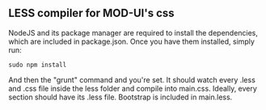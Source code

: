 ## LESS compiler for MOD-UI's css

NodeJS and its package manager are required to install the dependencies, which are included in package.json. Once you have them installed, simply run: 

```shell
sudo npm install
```

And then the "grunt" command and you're set. It should watch every .less and .css file inside the less folder and compile into main.css. Ideally, every section should have its .less file. Bootstrap is included in main.less.
